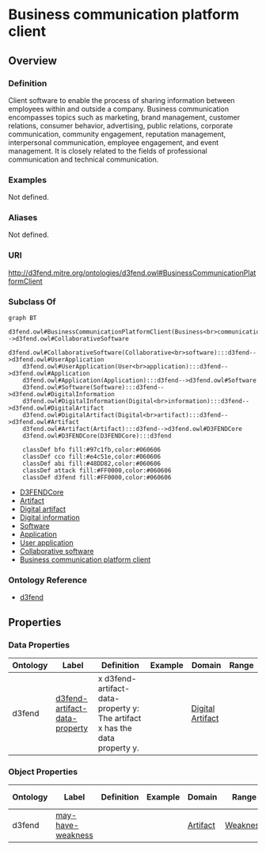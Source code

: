 # Business communication platform client

## Overview

### Definition
Client software to enable the process of sharing information between employees within and outside a company.  Business communication encompasses topics such as marketing, brand management, customer relations, consumer behavior, advertising, public relations, corporate communication, community engagement, reputation management, interpersonal communication, employee engagement, and event management. It is closely related to the fields of professional communication and technical communication.

### Examples
Not defined.

### Aliases
Not defined.

### URI
http://d3fend.mitre.org/ontologies/d3fend.owl#BusinessCommunicationPlatformClient

### Subclass Of
```mermaid
graph BT
    d3fend.owl#BusinessCommunicationPlatformClient(Business<br>communication<br>platform<br>client):::d3fend-->d3fend.owl#CollaborativeSoftware
    d3fend.owl#CollaborativeSoftware(Collaborative<br>software):::d3fend-->d3fend.owl#UserApplication
    d3fend.owl#UserApplication(User<br>application):::d3fend-->d3fend.owl#Application
    d3fend.owl#Application(Application):::d3fend-->d3fend.owl#Software
    d3fend.owl#Software(Software):::d3fend-->d3fend.owl#DigitalInformation
    d3fend.owl#DigitalInformation(Digital<br>information):::d3fend-->d3fend.owl#DigitalArtifact
    d3fend.owl#DigitalArtifact(Digital<br>artifact):::d3fend-->d3fend.owl#Artifact
    d3fend.owl#Artifact(Artifact):::d3fend-->d3fend.owl#D3FENDCore
    d3fend.owl#D3FENDCore(D3FENDCore):::d3fend
    
    classDef bfo fill:#97c1fb,color:#060606
    classDef cco fill:#e4c51e,color:#060606
    classDef abi fill:#48DD82,color:#060606
    classDef attack fill:#FF0000,color:#060606
    classDef d3fend fill:#FF0000,color:#060606
```

- [D3FENDCore](/docs/ontology/reference/model/D3FENDCore/D3FENDCore.md)
- [Artifact](/docs/ontology/reference/model/D3FENDCore/Artifact/Artifact.md)
- [Digital artifact](/docs/ontology/reference/model/D3FENDCore/Artifact/Digital%20artifact/Digital%20artifact.md)
- [Digital information](/docs/ontology/reference/model/D3FENDCore/Artifact/Digital%20artifact/Digital%20information/Digital%20information.md)
- [Software](/docs/ontology/reference/model/D3FENDCore/Artifact/Digital%20artifact/Digital%20information/Software/Software.md)
- [Application](/docs/ontology/reference/model/D3FENDCore/Artifact/Digital%20artifact/Digital%20information/Software/Application/Application.md)
- [User application](/docs/ontology/reference/model/D3FENDCore/Artifact/Digital%20artifact/Digital%20information/Software/Application/User%20application/User%20application.md)
- [Collaborative software](/docs/ontology/reference/model/D3FENDCore/Artifact/Digital%20artifact/Digital%20information/Software/Application/User%20application/Collaborative%20software/Collaborative%20software.md)
- [Business communication platform client](/docs/ontology/reference/model/D3FENDCore/Artifact/Digital%20artifact/Digital%20information/Software/Application/User%20application/Collaborative%20software/Business%20communication%20platform%20client/Business%20communication%20platform%20client.md)


### Ontology Reference
- [d3fend](http://d3fend.mitre.org/ontologies/d3fend.owl#)

## Properties
### Data Properties
| Ontology | Label | Definition | Example | Domain | Range |
|----------|-------|------------|---------|--------|-------|
| d3fend | [d3fend-artifact-data-property](http://d3fend.mitre.org/ontologies/d3fend.owl#d3fend-artifact-data-property) | x d3fend-artifact-data-property y: The artifact x has the data property y. |  | [Digital Artifact](/docs/ontology/reference/model/D3FENDCore/Artifact/Digital%20artifact/Digital%20artifact.md) | []() |

### Object Properties
| Ontology | Label | Definition | Example | Domain | Range | Inverse Of |
|----------|-------|------------|---------|--------|-------|------------|
| d3fend | [may-have-weakness](http://d3fend.mitre.org/ontologies/d3fend.owl#may-have-weakness) |  |  | [Artifact](/docs/ontology/reference/model/D3FENDCore/Artifact/Artifact.md) | [Weakness](/docs/ontology/reference/model/D3FENDCore/Weakness/Weakness.md) | []() |

